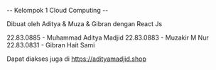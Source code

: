 -- Kelompok 1 Cloud Computing --

Dibuat oleh Aditya & Muza & Gibran dengan React Js

22.83.0885 - Muhammad Aditya Madjid
22.83.0883 - Muzakir M Nur
22.83.0831 - Gibran Hait Sami

Dapat diakses juga di https://adityamadjid.shop


